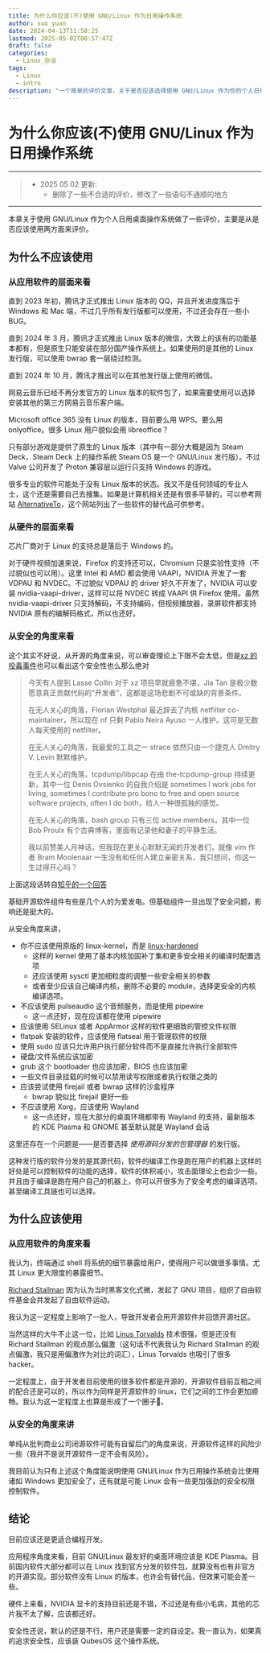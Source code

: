 ```yaml
---
title: 为什么你应该(不)使用 GNU/Linux 作为日用操作系统
author: suo yuan
date: 2024-04-13T11:58:25
lastmod: 2025-05-02T08:57:47Z
draft: false
categories:
  - Linux_杂谈
tags:
  - Linux
  - intro
description: "一个简单的评价文章，关于是否应该选择使用 GNU/Linux 作为你的个人日用桌面操作系统"
---
```


# 为什么你应该(不)使用 GNU/Linux 作为日用操作系统

---
> - 2025 05 02 更新:
>   - 删除了一些不合适的评价，修改了一些语句不通顺的地方
---

本章关于使用 GNU/Linux 作为个人日用桌面操作系统做了一些评价，主要是从是否应该使用两方面来评价。

## 为什么不应该使用

### 从应用软件的层面来看

直到 2023 年初，腾讯才正式推出 Linux 版本的 QQ，并且开发进度落后于 Windows 和 Mac 端，不过几乎所有发行版都可以使用，不过还会存在一些小 BUG。

直到 2024 年 3 月，腾讯才正式推出 Linux 版本的微信，大致上的该有的功能基本都有，但是原生只能安装在部分国产操作系统上。如果使用的是其他的 Linux 发行版，可以使用 bwrap 套一层绕过检测。

直到 2024 年 10 月，腾讯才推出可以在其他发行版上使用的微信。

网易云音乐已经不再分发官方的 Linux 版本的软件包了，如果需要使用可以选择安装其他的第三方网易云音乐客户端。

Microsoft office 365 没有 Linux 的版本，目前要么用 WPS。要么用 onlyoffice。很多 Linux 用户貌似会用 libreoffice？

只有部分游戏是提供了原生的 Linux 版本（其中有一部分大概是因为 Steam Deck，Steam Deck 上的操作系统 Steam OS 是一个 GNU/Linux 发行版）。不过 Valve 公司开发了 Proton 兼容层以运行只支持 Windows 的游戏。

很多专业的软件可能处于没有 Linux 版本的状态。我又不是任何领域的专业人士，这个还是需要自己去搜集。如果是计算机相关还是有很多平替的，可以参考网站 [AlternativeTo](https://alternativeto.net/)，这个网站列出了一些软件的替代品可供参考。

### 从硬件的层面来看

芯片厂商对于 Linux 的支持总是落后于 Windows 的。

对于硬件视频加速来说，Firefox 的支持还可以，Chromium 只是实验性支持（不过貌似也可以用）。这里 Intel 和 AMD 都会使用 VAAPI，NVIDIA 开发了一套 VDPAU 和 NVDEC。不过貌似 VDPAU 的 driver 好久不开发了，NVIDIA 可以安装 nvidia-vaapi-driver，这样可以将 NVDEC 转成 VAAPI 供 Firefox 使用。虽然 nvidia-vaapi-driver 只支持解码，不支持编码，但视频播放器，录屏软件都支持 NVIDIA 原有的编解码格式，所以也还好。

### 从安全的角度来看

这个其实不好说，从开源的角度来说，可以审查理论上下限不会太低，但是[xz 的投毒事件](https://en.wikipedia.org/wiki/XZ_Utils_backdoor)也可以看出这个安全性也么那么绝对

> 今天有人提到 Lasse Collin 对于 xz 项目早就疲惫不堪，Jia Tan 是极少数愿意真正贡献代码的“开发者”，这都是这场悲剧不可或缺的背景条件。
>
> 在无人关心的角落，Florian Westphal 最近辞去了内核 netfilter co-maintainer，所以现在 nf 只剩 Pablo Neira Ayuso 一人维护。这可是无数人每天使用的 netfilter。
>
> 在无人关心的角落，我最爱的工具之一 strace 依然只由一个捷克人 Dmitry V. Levin 默默维护。
>
> 在无人关心的角落，tcpdump/libpcap 在由 the-tcpdump-group 持续更新，其中一位 Denis Ovsienko 的自我介绍是 sometimes I work jobs for living, sometimes I contribute pro bono to free and open source software projects, often I do both，给人一种很孤独的感觉。
>
> 在无人关心的角落，bash group 只有三位 active members，其中一位 Bob Proulx 有个古典博客，里面有记录他和妻子的平静生活。
>
> 我以前赞美人月神话，但我现在更关心默默无闻的开发者们，就像 vim 作者 Bram Moolenaar 一生没有和任何人建立亲密关系，我只想问，你这一生过得开心吗？

上面这段话转自[知乎的一个回答](https://www.zhihu.com/question/650826484/answer/3451699113)

基础开源软件组件有些是几个人的为爱发电。但基础组件一旦出现了安全问题，影响还是挺大的。

从安全角度来讲，

- 你不应该使用原版的 linux-kernel，而是 [linux-hardened](https://github.com/anthraxx/linux-hardened)
  - 这样的 kernel 使用了基本内核加固补丁集和更多安全相关的编译时配置选项
  - 还应该使用 sysctl 更加细粒度的调整一些安全相关的参数
  - 或者至少应该自己编译内核，删除不必要的 module，选择更安全的内核编译选项。
- 不应该使用 pulseaudio 这个音频服务，而是使用 pipewire
  - 这一点还好，现在应该都在使用 pipewire
- 应该使用 SELinux 或者 AppArmor 这样的软件更细致的管控文件权限
- flatpak 安装的软件，应该使用 flatseal 用于管理软件的权限
- 使用 sudo 应该只允许用户执行部分软件而不是直接允许执行全部软件
- 硬盘/文件系统应该加密
- grub 这个 bootloader 也应该加密，BIOS 也应该加密
- 一些文件目录挂载的时候可以禁用读写权限或者执行权限之类的
- 应该尝试使用 firejail 或者 bwrap 这样的沙盒程序
  - bwrap 貌似比 firejail 更好一些
- 不应该使用 Xorg，应该使用 Wayland
  - 这一点还好，现在大部分的桌面环境都带有 Wayland 的支持，最新版本的 KDE Plasma 和 GNOME 甚至默认就是 Wayland 会话

这里还存在一个问题是——是否要选择 _使用源码分发的包管理器_ 的发行版。

这种发行版的软件分发的是其源代码，软件的编译工作是跑在用户的机器上这样的好处是可以控制软件的功能的选择，软件的体积减小，攻击面理论上也会少一些。并且由于编译是跑在用户自己的机器上，你可以开很多为了安全考虑的编译选项。甚至编译工具链也可以选择。

## 为什么应该使用

### 从应用软件的角度来看

我认为，终端通过 shell 将系统的细节暴露给用户，使得用户可以做很多事情。尤其 Linux 更大限度的暴露细节。

[Richard Stallman](https://en.wikipedia.org/wiki/Richard_Stallman) 因为认为当时黑客文化式微，发起了 GNU 项目，组织了自由软件基金会并发起了自由软件运动。

我认为这一定程度上影响了一批人，导致开发者会用开源软件并回馈开源社区。

当然这样的大牛不止这一位，比如 [Linus Torvalds](https://en.wikipedia.org/wiki/Linus_Torvalds) 技术很强，但是还没有 Richard Stallman 的观点那么偏激（这句话不代表我认为 Richard Stallman 的观点偏激，我只是用偏激作为对比的词汇），Linus Torvalds 也吸引了很多 hacker。

一定程度上，由于开发者目前使用的很多软件都是开源的，开源软件目前互相之间的配合还是可以的，所以作为同样是开源软件的 linux，它们之间的工作会更加顺畅。我认为这一定程度上也算是形成了一个圈子🤪。

### 从安全的角度来讲

单纯从批判商业公司闭源软件可能有自留后门的角度来说，开源软件这样的风险少一些（我并不是说开源软件一定不会有风险）。

我目前认为只有上述这个角度能说明使用 GNU/Linux 作为日用操作系统会比使用诸如 Windows 更加安全了，还有就是可能 Linux 会有一些更加强劲的安全权限控制软件。

## 结论

目前应该还是更适合编程开发。

应用程序角度来看，目前 GNU/Linux 最友好的桌面环境应该是 KDE Plasma。目前国内软件大部分都可以在 Linux 找到官方分发的软件包，就算没有也有非官方的开源实现。部分软件没有 Linux 的版本，也许会有替代品，但效果可能会差一些。

硬件上来看，NVIDIA 显卡的支持目前还是不错，不过还是有些小毛病，其他的芯片我不太了解，应该都还好。

安全性还说，默认的还是不行，用户还是需要一定的自设定。我一直认为，如果真的追求安全性，应该装 QubesOS 这个操作系统。
